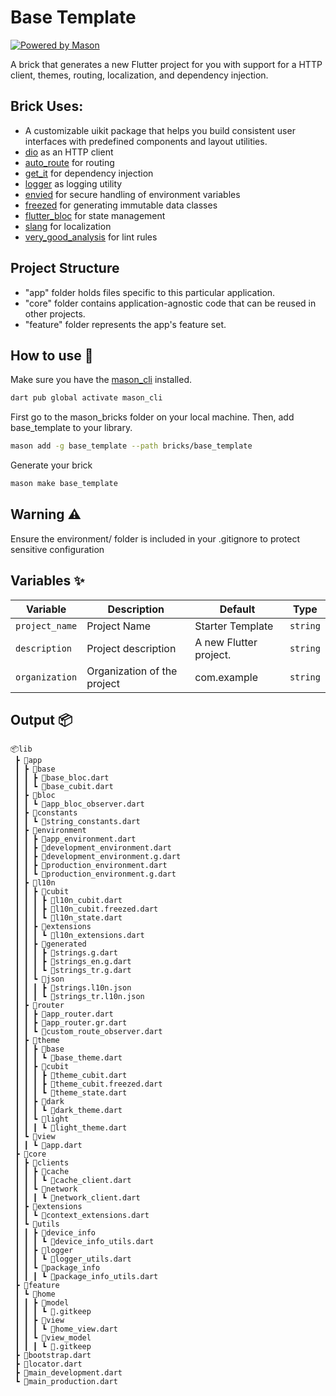 # Base Template

[![Powered by Mason](https://img.shields.io/endpoint?url=https%3A%2F%2Ftinyurl.com%2Fmason-badge)](https://github.com/felangel/mason)

A brick that generates a new Flutter project for you with support for a HTTP client, themes, routing, localization, and dependency injection.

## Brick Uses:
- A customizable uikit package that helps you build consistent user interfaces with predefined components and layout utilities.
- [dio](https://pub.dev/packages/dio) as an HTTP client
- [auto_route](https://pub.dev/packages/auto_route) for routing
- [get_it](https://pub.dev/packages/get_it) for dependency injection
- [logger](https://pub.dev/packages/logger) as logging utility
- [envied](https://pub.dev/packages/envied) for secure handling of environment variables
- [freezed](https://pub.dev/packages/freezed) for generating immutable data classes
- [flutter_bloc](https://pub.dev/packages/flutter_bloc) for state management
- [slang](https://pub.dev/packages/slang) for localization
- [very_good_analysis](https://pub.dev/packages/very_good_analysis) for lint rules

## Project Structure

- "app" folder holds files specific to this particular application.
- "core" folder contains application-agnostic code that can be reused in other projects.
- "feature" folder represents the app's feature set.

## How to use 🚀

Make sure you have the [mason_cli](https://github.com/felangel/mason/tree/master/packages/mason_cli) installed.

```sh
dart pub global activate mason_cli
```

First go to the mason_bricks folder on your local machine. Then, add base_template to your library.

```sh
mason add -g base_template --path bricks/base_template
```

Generate your brick

```sh
mason make base_template
```

## Warning ⚠️

Ensure the environment/ folder is included in your .gitignore to protect sensitive configuration

## Variables ✨

| Variable       | Description                 | Default                | Type     |
| -------------- | --------------------------- | ---------------------- | -------- |
| `project_name` | Project Name                | Starter Template       | `string` |
| `description`  | Project description         | A new Flutter project. | `string` |
| `organization` | Organization of the project | com.example            | `string` |

## Output 📦

```
📦lib
 ┣ 📂app
 ┃ ┣ 📂base
 ┃ ┃ ┣ 📜base_bloc.dart
 ┃ ┃ ┗ 📜base_cubit.dart
 ┃ ┣ 📂bloc
 ┃ ┃ ┗ 📜app_bloc_observer.dart
 ┃ ┣ 📂constants
 ┃ ┃ ┗ 📜string_constants.dart
 ┃ ┣ 📂environment
 ┃ ┃ ┣ 📜app_environment.dart
 ┃ ┃ ┣ 📜development_environment.dart
 ┃ ┃ ┣ 📜development_environment.g.dart
 ┃ ┃ ┣ 📜production_environment.dart
 ┃ ┃ ┗ 📜production_environment.g.dart
 ┃ ┣ 📂l10n
 ┃ ┃ ┣ 📂cubit
 ┃ ┃ ┃ ┣ 📜l10n_cubit.dart
 ┃ ┃ ┃ ┣ 📜l10n_cubit.freezed.dart
 ┃ ┃ ┃ ┗ 📜l10n_state.dart
 ┃ ┃ ┣ 📂extensions
 ┃ ┃ ┃ ┗ 📜l10n_extensions.dart
 ┃ ┃ ┣ 📂generated
 ┃ ┃ ┃ ┣ 📜strings.g.dart
 ┃ ┃ ┃ ┣ 📜strings_en.g.dart
 ┃ ┃ ┃ ┗ 📜strings_tr.g.dart
 ┃ ┃ ┗ 📂json
 ┃ ┃ ┃ ┣ 📜strings.l10n.json
 ┃ ┃ ┃ ┗ 📜strings_tr.l10n.json
 ┃ ┣ 📂router
 ┃ ┃ ┣ 📜app_router.dart
 ┃ ┃ ┣ 📜app_router.gr.dart
 ┃ ┃ ┗ 📜custom_route_observer.dart
 ┃ ┣ 📂theme
 ┃ ┃ ┣ 📂base
 ┃ ┃ ┃ ┗ 📜base_theme.dart
 ┃ ┃ ┣ 📂cubit
 ┃ ┃ ┃ ┣ 📜theme_cubit.dart
 ┃ ┃ ┃ ┣ 📜theme_cubit.freezed.dart
 ┃ ┃ ┃ ┗ 📜theme_state.dart
 ┃ ┃ ┣ 📂dark
 ┃ ┃ ┃ ┗ 📜dark_theme.dart
 ┃ ┃ ┗ 📂light
 ┃ ┃ ┃ ┗ 📜light_theme.dart
 ┃ ┗ 📂view
 ┃ ┃ ┗ 📜app.dart
 ┣ 📂core
 ┃ ┣ 📂clients
 ┃ ┃ ┣ 📂cache
 ┃ ┃ ┃ ┗ 📜cache_client.dart
 ┃ ┃ ┗ 📂network
 ┃ ┃ ┃ ┗ 📜network_client.dart
 ┃ ┣ 📂extensions
 ┃ ┃ ┗ 📜context_extensions.dart
 ┃ ┗ 📂utils
 ┃ ┃ ┣ 📂device_info
 ┃ ┃ ┃ ┗ 📜device_info_utils.dart
 ┃ ┃ ┣ 📂logger
 ┃ ┃ ┃ ┗ 📜logger_utils.dart
 ┃ ┃ ┗ 📂package_info
 ┃ ┃ ┃ ┗ 📜package_info_utils.dart
 ┣ 📂feature
 ┃ ┗ 📂home
 ┃ ┃ ┣ 📂model
 ┃ ┃ ┃ ┗ 📜.gitkeep
 ┃ ┃ ┣ 📂view
 ┃ ┃ ┃ ┗ 📜home_view.dart
 ┃ ┃ ┗ 📂view_model
 ┃ ┃ ┃ ┗ 📜.gitkeep
 ┣ 📜bootstrap.dart
 ┣ 📜locator.dart
 ┣ 📜main_development.dart
 ┗ 📜main_production.dart
```
